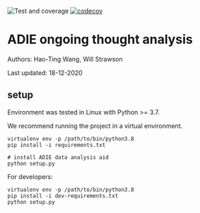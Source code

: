 ![Test and coverage](https://github.com/htwangtw/adie_ongoingthoughts/workflows/Test%20and%20coverage/badge.svg)
[![codecov](https://codecov.io/gh/htwangtw/adie_ongoingthoughts/branch/main/graph/badge.svg?token=TM50FG36GZ)](https://codecov.io/gh/htwangtw/adie_ongoingthoughts)

# ADIE ongoing thought analysis

Authors: Hao-Ting Wang, Will Strawson

Last updated: 18-12-2020

## setup
Environment was tested in Linux with Python >= 3.7.

We recommend running the project in a virtual environment.
```
virtualenv env -p /path/to/bin/python3.8
pip install -i requirements.txt

# install ADIE data analysis aid
python setup.py
```
For developers:
```
virtualenv env -p /path/to/bin/python3.8
pip install -i dev-requirements.txt
python setup.py
```
